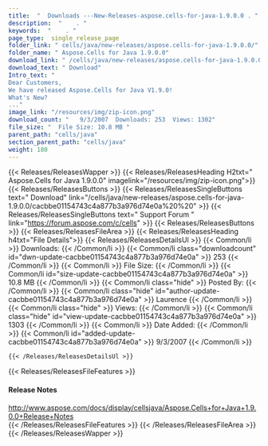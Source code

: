 ```yaml
---
title:  "  Downloads ---New-Releases-aspose.cells-for-java-1.9.0.0 . " 
description:  "    . " 
keywords:  "    . " 
page_type:  single_release_page
folder_link: " cells/java/new-releases/aspose.cells-for-java-1.9.0.0/"
folder_name: " Aspose.Cells for Java 1.9.0.0"
download_link: " /cells/java/new-releases/aspose.cells-for-java-1.9.0.0/cacbbe01154743c4a877b3a976d74e0a"
download_text: " Download"
Intro_text: " 
Dear Customers,
We have released Aspose.Cells for Java V1.9.0!
What's New?
..."
image_link: "/resources/img/zip-icon.png"
download_count: "   9/3/2007  Downloads: 253  Views: 1302"
file_size: "  File Size: 10.8 MB "
parent_path: "cells/java"
section_parent_path: "cells/java"
weight: 180
---
```


{{< Releases/ReleasesWapper >}}
  {{< Releases/ReleasesHeading H2txt=" Aspose.Cells for Java 1.9.0.0" imagelink="/resources/img/zip-icon.png">}}
  {{< Releases/ReleasesButtons >}}
    {{< Releases/ReleasesSingleButtons text=" Download" link="/cells/java/new-releases/aspose.cells-for-java-1.9.0.0/cacbbe01154743c4a877b3a976d74e0a%20%20" >}}
    {{< Releases/ReleasesSingleButtons text=" Support Forum " link="https://forum.aspose.com/c/cells" >}}
  {{< Releases/ReleasesButtons >}}
  {{< Releases/ReleasesFileArea >}}
    {{< Releases/ReleasesHeading h4txt="File Details">}}
    {{< Releases/ReleasesDetailsUl >}}
            {{< Common/li  >}} Downloads: {{< /Common/li >}} 
      {{< Common/li class="downloadcount" id="dwn-update-cacbbe01154743c4a877b3a976d74e0a" >}} 253 {{< /Common/li >}} 
      {{< Common/li  >}} File Size: {{< /Common/li >}} 
      {{< Common/li id="size-update-cacbbe01154743c4a877b3a976d74e0a" >}} 10.8 MB {{< /Common/li >}} 
      {{< Common/li  class="hide" >}} Posted By: {{< /Common/li >}} 
      {{< Common/li class="hide" id="author-update-cacbbe01154743c4a877b3a976d74e0a" >}} Laurence {{< /Common/li >}} 
      {{< Common/li class="hide"  >}} Views: {{< /Common/li >}} 
      {{< Common/li class="hide" id="view-update-cacbbe01154743c4a877b3a976d74e0a" >}} 1303 {{< /Common/li >}} 
      {{< Common/li  >}} Date Added: {{< /Common/li >}} 
      {{< Common/li id="added-update-cacbbe01154743c4a877b3a976d74e0a" >}} 9/3/2007 {{< /Common/li >}} 

    {{< /Releases/ReleasesDetailsUl >}}

  {{< Releases/ReleasesFileFeatures >}}
      <h4>Release Notes</h4><div><a href="http://www.aspose.com/docs/display/cellsjava/Aspose.Cells+for+Java+1.9.0.0+Release+Notes">http://www.aspose.com/docs/display/cellsjava/Aspose.Cells+for+Java+1.9.0.0+Release+Notes</a></div>
  {{< /Releases/ReleasesFileFeatures >}}
 {{< /Releases/ReleasesFileArea >}}
{{< /Releases/ReleasesWapper >}}


